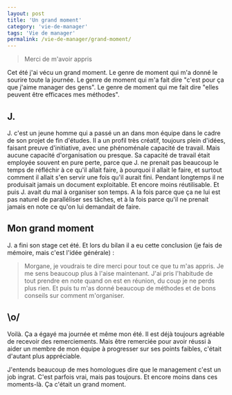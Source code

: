 ```yaml
---
layout: post
title: 'Un grand moment'
category: 'vie-de-manager'
tags: 'Vie de manager'
permalink: /vie-de-manager/grand-moment/
---
```

> Merci de m'avoir appris

Cet été j'ai vécu un grand moment. Le genre de moment qui m'a donné le sourire toute la journée. Le genre de moment qui m'a fait dire "c'est pour ça que j'aime manager des gens". Le genre de moment qui me fait dire "elles peuvent être efficaces mes méthodes".

## J.
J. c'est un jeune homme qui a passé un an dans mon équipe dans le cadre de son projet de fin d'études.
Il a un profil très créatif, toujours plein d'idées, faisant preuve d'initiative, avec une phénoménale capacité de travail. Mais aucune capacité d'organisation ou presque.
Sa capacité de travail était employée souvent en pure perte, parce que J. ne prenait pas beaucoup le temps de réfléchir à ce qu'il allait faire, à pourquoi il allait le faire, et surtout comment il allait s'en servir une fois qu'il aurait fini. Pendant longtemps il ne produisait jamais un document exploitable. Et encore moins réutilisable.
Et puis J. avait du mal à organiser son temps. A la fois parce que ça ne lui est pas naturel de paralléliser ses tâches, et à la fois parce qu'il ne prenait jamais en note ce qu'on lui demandait de faire.

## Mon grand moment
J. a fini son stage cet été. Et lors du bilan il a eu cette conclusion (je fais de mémoire, mais c'est l'idée générale) :
> Morgane, je voudrais te dire merci pour tout ce que tu m'as appris. Je me sens beaucoup plus à l'aise maintenant. J'ai pris l'habitude de tout prendre en note quand on est en réunion, du coup je ne perds plus rien. Et puis tu m'as donné beaucoup de méthodes et de bons conseils sur comment m'organiser.

## \o/
Voilà. Ça a égayé ma journée et même mon été.
Il est déjà toujours agréable de recevoir des remerciements. Mais être remerciée pour avoir réussi à aider un membre de mon équipe à progresser sur ses points faibles, c'était d'autant plus appréciable.

J'entends beaucoup de mes homologues dire que le management c'est un job ingrat. C'est parfois vrai, mais pas toujours. Et encore moins dans ces moments-là. Ça c'était un grand moment.
